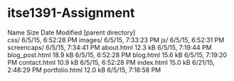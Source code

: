 # itse1391-Assignment

Name	Size	Date Modified
[parent directory]		
css/		6/5/15, 6:52:28 PM
images/		6/5/15, 7:33:23 PM
js/		6/5/15, 6:52:31 PM
screencaps/		6/5/15, 7:34:41 PM
about.html	12.3 kB	6/5/15, 7:19:44 PM
blog_post.html	18.9 kB	6/5/15, 6:52:28 PM
blog.html	15.6 kB	6/5/15, 7:19:20 PM
contact.html	10.9 kB	6/5/15, 6:52:28 PM
index.html	15.0 kB	6/21/15, 2:48:29 PM
portfolio.html	12.0 kB	6/5/15, 7:18:58 PM
